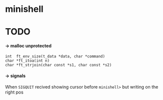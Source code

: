 # minishell #

# TODO
#### -> malloc unprotected
```int	ft_env_size(t_data *data, char *command)```</br>
```char	*ft_itoa(int n)```</br>
```char	*ft_strjoin(char const *s1, char const *s2)```</br>

#### -> signals
When ```SIGQUIT``` recived showing cursor before ```minishell>``` but writing on the right pos